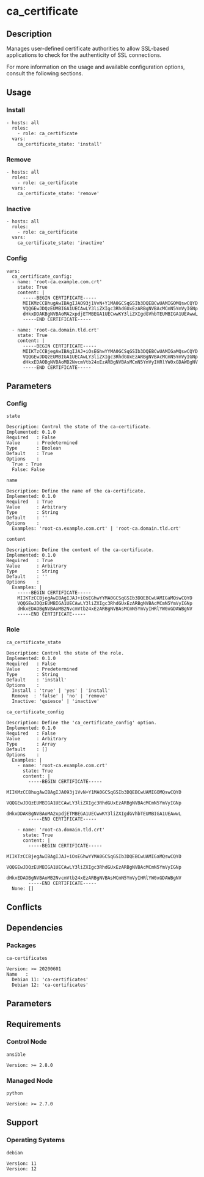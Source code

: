 # ca_certificate

## Description

Manages user-defined certificate authorities to allow SSL-based applications to
check for the authenticity of SSL connections.

For more information on the usage and available configuration options,
consult the following sections.

## Usage

### Install

```
- hosts: all
  roles:
    - role: ca_certificate
  vars:
    ca_certificate_state: 'install'
```

### Remove

```
- hosts: all
  roles:
    - role: ca_certificate
  vars:
    ca_certificate_state: 'remove'
```

### Inactive

```
- hosts: all
  roles:
    - role: ca_certificate
  vars:
    ca_certificate_state: 'inactive'
```

### Config

```
vars:
  ca_certificate_config:
  - name: 'root-ca.example.com.crt'
    state: True
    content: |
      -----BEGIN CERTIFICATE-----
      MIIKMzCCBhugAwIBAgIJAO93j1VvN+Y1MA0GCSqGSIb3DQEBCwUAMIGOMQswCQYD
      VQQGEwJDQzEUMBIGA1UECAwLY3liZXIgc3RhdGUxEzARBgNVBAcMCmN5YmVyIGNp
      dHkxDDAKBgNVBAoMA2xpdjETMBEGA1UECwwKY3liZXIgdGVhbTEUMBIGA1UEAwwL
      -----END CERTIFICATE-----

  - name: 'root-ca.domain.tld.crt'
    state: True
    content: |
      -----BEGIN CERTIFICATE-----
      MIIKTzCCBjegAwIBAgIJAJ+iOsEGhwYYMA0GCSqGSIb3DQEBCwUAMIGaMQswCQYD
      VQQGEwJDQzEUMBIGA1UECAwLY3liZXIgc3RhdGUxEzARBgNVBAcMCmN5YmVyIGNp
      dHkxEDAOBgNVBAoMB2NvcmVtb24xEzARBgNVBAsMCmN5YmVyIHRlYW0xGDAWBgNV
      -----END CERTIFICATE-----
```

## Parameters

### Config

`state`

    Description: Control the state of the ca-certificate.
    Implemented: 0.1.0
    Required   : False
    Value      : Predetermined
    Type       : Boolean
    Default    : True
    Options    :
      True : True
      False: False

`name`

    Description: Define the name of the ca-certificate.
    Implemented: 0.1.0
    Required   : True
    Value      : Arbitrary
    Type       : String
    Default    : ''
    Options    :
      Examples: 'root-ca.example.com.crt' | 'root-ca.domain.tld.crt'

`content`

    Description: Define the content of the ca-certificate.
    Implemented: 0.1.0
    Required   : True
    Value      : Arbitrary
    Type       : String
    Default    : ''
    Options    :
      Examples: |
        -----BEGIN CERTIFICATE-----
        MIIKTzCCBjegAwIBAgIJAJ+iOsEGhwYYMA0GCSqGSIb3DQEBCwUAMIGaMQswCQYD
        VQQGEwJDQzEUMBIGA1UECAwLY3liZXIgc3RhdGUxEzARBgNVBAcMCmN5YmVyIGNp
        dHkxEDAOBgNVBAoMB2NvcmVtb24xEzARBgNVBAsMCmN5YmVyIHRlYW0xGDAWBgNV
        -----END CERTIFICATE-----

### Role

`ca_certificate_state`

    Description: Control the state of the role.
    Implemented: 0.1.0
    Required   : False
    Value      : Predetermined
    Type       : String
    Default    : 'install'
    Options    :
      Install : 'true' | 'yes' | 'install'
      Remove  : 'false' | 'no' | 'remove'
      Inactive: 'quiesce' | 'inactive'

`ca_certificate_config`

    Description: Define the 'ca_certificate_config' option.
    Implemented: 0.1.0
    Required   : False
    Value      : Arbitrary
    Type       : Array
    Default    : []
    Options    :
      Examples: |
        - name: 'root-ca.example.com.crt'
          state: True
          content: |
            -----BEGIN CERTIFICATE-----
            MIIKMzCCBhugAwIBAgIJAO93j1VvN+Y1MA0GCSqGSIb3DQEBCwUAMIGOMQswCQYD
            VQQGEwJDQzEUMBIGA1UECAwLY3liZXIgc3RhdGUxEzARBgNVBAcMCmN5YmVyIGNp
            dHkxDDAKBgNVBAoMA2xpdjETMBEGA1UECwwKY3liZXIgdGVhbTEUMBIGA1UEAwwL
            -----END CERTIFICATE-----

        - name: 'root-ca.domain.tld.crt'
          state: True
          content: |
            -----BEGIN CERTIFICATE-----
            MIIKTzCCBjegAwIBAgIJAJ+iOsEGhwYYMA0GCSqGSIb3DQEBCwUAMIGaMQswCQYD
            VQQGEwJDQzEUMBIGA1UECAwLY3liZXIgc3RhdGUxEzARBgNVBAcMCmN5YmVyIGNp
            dHkxEDAOBgNVBAoMB2NvcmVtb24xEzARBgNVBAsMCmN5YmVyIHRlYW0xGDAWBgNV
            -----END CERTIFICATE-----
      None: []

## Conflicts

## Dependencies

### Packages

`ca-certificates`

    Version: >= 20200601
    Name   :
      Debian 11: 'ca-certificates'
      Debian 12: 'ca-certificates'

## Parameters

## Requirements

### Control Node

`ansible`

    Version: >= 2.8.0

### Managed Node

`python`

    Version: >= 2.7.0

## Support

### Operating Systems

`debian`

    Version: 11
    Version: 12
